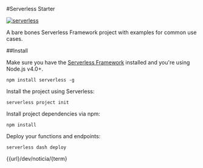 #Serverless Starter

[![serverless](http://public.serverless.com/badges/v3.svg)](http://www.serverless.com)

A bare bones Serverless Framework project with examples for common use cases.

##Install

Make sure you have the [Serverless Framework](http://www.serverless.com) installed and you're using Node.js v4.0+.
```
npm install serverless -g
```

Install the project using Serverless:
```
serverless project init
```

Install project dependencies via npm:
```
npm install
```

Deploy your functions and endpoints:
```
serverless dash deploy
```

{{url}/dev/noticia/{term}
